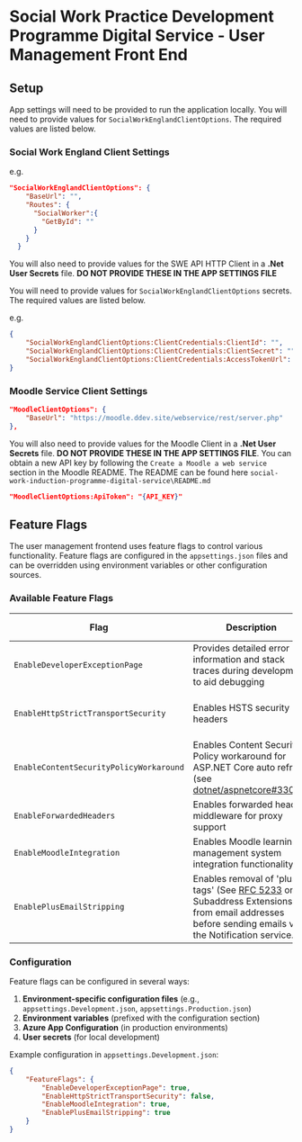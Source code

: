 # Social Work Practice Development Programme Digital Service - User Management Front End

## Setup

App settings will need to be provided to run the application locally. You will need to provide values for `SocialWorkEnglandClientOptions`. The required values are listed below.

### Social Work England Client Settings

e.g.

```json
"SocialWorkEnglandClientOptions": {
    "BaseUrl": "",
    "Routes": {
      "SocialWorker":{
        "GetById": ""
      }
    }
  }
```

You will also need to provide values for the SWE API HTTP Client in a **.Net User Secrets** file. **DO NOT PROVIDE THESE IN THE APP SETTINGS FILE**

You will need to provide values for `SocialWorkEnglandClientOptions` secrets. The required values are listed below.

e.g.

```json
{
    "SocialWorkEnglandClientOptions:ClientCredentials:ClientId": "",
    "SocialWorkEnglandClientOptions:ClientCredentials:ClientSecret": "",
    "SocialWorkEnglandClientOptions:ClientCredentials:AccessTokenUrl": ""
}
```

### Moodle Service Client Settings

```json
"MoodleClientOptions": {
    "BaseUrl": "https://moodle.ddev.site/webservice/rest/server.php"
},
```

You will also need to provide values for the Moodle Client in a **.Net User Secrets** file. **DO NOT PROVIDE THESE IN THE APP SETTINGS FILE**.
You can obtain a new API key by following the `Create a Moodle a web service` section in the Moodle README. The README can be found here `social-work-induction-programme-digital-service\README.md`

```json
"MoodleClientOptions:ApiToken": "{API_KEY}"
```

## Feature Flags

The user management frontend uses feature flags to control various functionality. Feature flags are configured in the `appsettings.json` files and can be overridden using environment variables or other configuration sources.

### Available Feature Flags

| Flag                                    | Description                                                                                                                                                                               | Default Value                                |
| --------------------------------------- | ----------------------------------------------------------------------------------------------------------------------------------------------------------------------------------------- | -------------------------------------------- |
| `EnableDeveloperExceptionPage`          | Provides detailed error information and stack traces during development to aid debugging                                                                                                  | `true` in Development, `false` in Production |
| `EnableHttpStrictTransportSecurity`     | Enables HSTS security headers                                                                                                                                                             | `false` in Development, `true` in Production |
| `EnableContentSecurityPolicyWorkaround` | Enables Content Security Policy workaround for ASP.NET Core auto refresh (see [dotnet/aspnetcore#33068](https://github.com/dotnet/aspnetcore/issues/33068))                               | `true` in Development, `false` in Production |
| `EnableForwardedHeaders`                | Enables forwarded headers middleware for proxy support                                                                                                                                    | `true`                                       |
| `EnableMoodleIntegration`               | Enables Moodle learning management system integration functionality                                                                                                                       | `true`                                       |
| `EnablePlusEmailStripping`              | Enables removal of 'plus tags' (See [RFC 5233](https://www.rfc-editor.org/rfc/rfc5233) on Subaddress Extensions) from email addresses before sending emails via the Notification service. | `true`                                       |

### Configuration

Feature flags can be configured in several ways:

1. **Environment-specific configuration files** (e.g., `appsettings.Development.json`, `appsettings.Production.json`)
2. **Environment variables** (prefixed with the configuration section)
3. **Azure App Configuration** (in production environments)
4. **User secrets** (for local development)

Example configuration in `appsettings.Development.json`:

```json
{
    "FeatureFlags": {
        "EnableDeveloperExceptionPage": true,
        "EnableHttpStrictTransportSecurity": false,
        "EnableMoodleIntegration": true,
        "EnablePlusEmailStripping": true
    }
}
```
